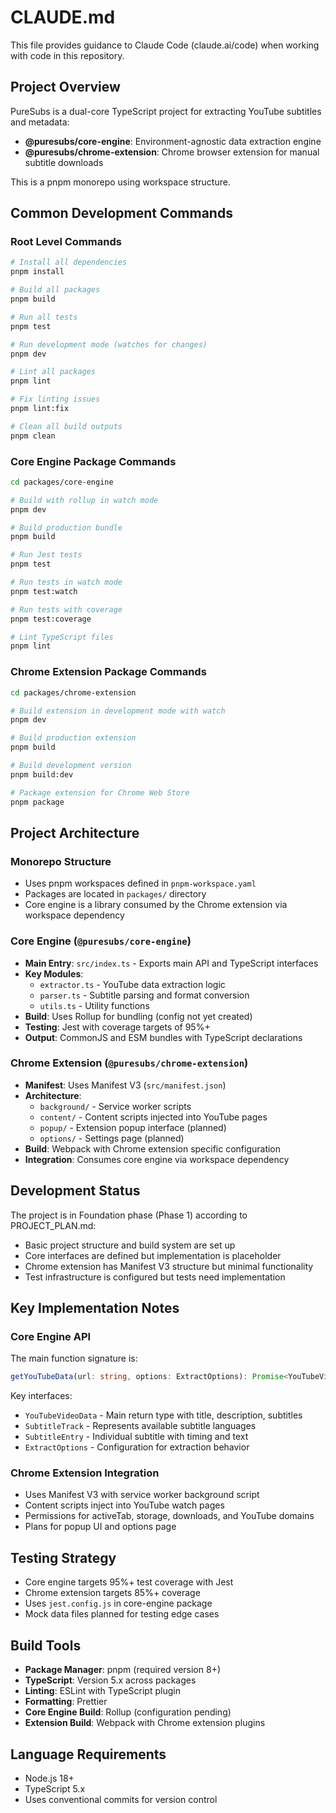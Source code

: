 # CLAUDE.md

This file provides guidance to Claude Code (claude.ai/code) when working with code in this repository.

## Project Overview

PureSubs is a dual-core TypeScript project for extracting YouTube subtitles and metadata:

- **@puresubs/core-engine**: Environment-agnostic data extraction engine
- **@puresubs/chrome-extension**: Chrome browser extension for manual subtitle downloads

This is a pnpm monorepo using workspace structure.

## Common Development Commands

### Root Level Commands

```bash
# Install all dependencies
pnpm install

# Build all packages
pnpm build

# Run all tests
pnpm test

# Run development mode (watches for changes)
pnpm dev

# Lint all packages
pnpm lint

# Fix linting issues
pnpm lint:fix

# Clean all build outputs
pnpm clean
```

### Core Engine Package Commands

```bash
cd packages/core-engine

# Build with rollup in watch mode
pnpm dev

# Build production bundle
pnpm build

# Run Jest tests
pnpm test

# Run tests in watch mode
pnpm test:watch

# Run tests with coverage
pnpm test:coverage

# Lint TypeScript files
pnpm lint
```

### Chrome Extension Package Commands

```bash
cd packages/chrome-extension

# Build extension in development mode with watch
pnpm dev

# Build production extension
pnpm build

# Build development version
pnpm build:dev

# Package extension for Chrome Web Store
pnpm package
```

## Project Architecture

### Monorepo Structure

- Uses pnpm workspaces defined in `pnpm-workspace.yaml`
- Packages are located in `packages/` directory
- Core engine is a library consumed by the Chrome extension via workspace dependency

### Core Engine (`@puresubs/core-engine`)

- **Main Entry**: `src/index.ts` - Exports main API and TypeScript interfaces
- **Key Modules**:
  - `extractor.ts` - YouTube data extraction logic
  - `parser.ts` - Subtitle parsing and format conversion
  - `utils.ts` - Utility functions
- **Build**: Uses Rollup for bundling (config not yet created)
- **Testing**: Jest with coverage targets of 95%+
- **Output**: CommonJS and ESM bundles with TypeScript declarations

### Chrome Extension (`@puresubs/chrome-extension`)

- **Manifest**: Uses Manifest V3 (`src/manifest.json`)
- **Architecture**:
  - `background/` - Service worker scripts
  - `content/` - Content scripts injected into YouTube pages  
  - `popup/` - Extension popup interface (planned)
  - `options/` - Settings page (planned)
- **Build**: Webpack with Chrome extension specific configuration
- **Integration**: Consumes core engine via workspace dependency

## Development Status

The project is in Foundation phase (Phase 1) according to PROJECT_PLAN.md:

- Basic project structure and build system are set up
- Core interfaces are defined but implementation is placeholder
- Chrome extension has Manifest V3 structure but minimal functionality
- Test infrastructure is configured but tests need implementation

## Key Implementation Notes

### Core Engine API

The main function signature is:

```typescript
getYouTubeData(url: string, options: ExtractOptions): Promise<YouTubeVideoData>
```

Key interfaces:

- `YouTubeVideoData` - Main return type with title, description, subtitles
- `SubtitleTrack` - Represents available subtitle languages
- `SubtitleEntry` - Individual subtitle with timing and text
- `ExtractOptions` - Configuration for extraction behavior

### Chrome Extension Integration

- Uses Manifest V3 with service worker background script
- Content scripts inject into YouTube watch pages
- Permissions for activeTab, storage, downloads, and YouTube domains
- Plans for popup UI and options page

## Testing Strategy

- Core engine targets 95%+ test coverage with Jest
- Chrome extension targets 85%+ coverage
- Uses `jest.config.js` in core-engine package
- Mock data files planned for testing edge cases

## Build Tools

- **Package Manager**: pnpm (required version 8+)
- **TypeScript**: Version 5.x across packages
- **Linting**: ESLint with TypeScript plugin
- **Formatting**: Prettier
- **Core Engine Build**: Rollup (configuration pending)
- **Extension Build**: Webpack with Chrome extension plugins

## Language Requirements

- Node.js 18+
- TypeScript 5.x
- Uses conventional commits for version control
